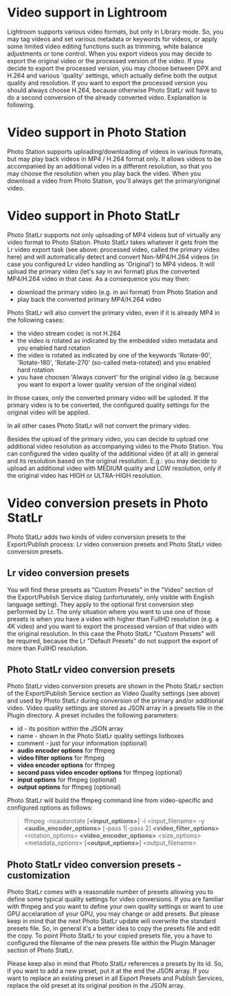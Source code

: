 # Video support in Lightroom
Lightroom supports various video formats, but only in Library mode. So, you may tag videos and set various metadata or keywords for videos, or apply some limited video editing functions such as trimming, white balance adjustments or tone control. When you export videos you may decide to export the original video or the processed version of the video. If you decide to export the processed version, you may choose between DPX and H.264 and various 'quality' settings, which actually define both the output quality and resolution. If you want to export the processed version you should always choose H.264, because otherwise Photo StatLr will have to do a second conversion of the already converted video. Explanation is following.

# Video support in Photo Station
Photo Station supports uploading/downloading of videos in various formats, but may play back videos in MP4 / H.264 format only. It allows videos to be accompanied by an additional video in a different resolution, so that you may choose the resolution when you play back the video. When you download a video from Photo Station, you'll always get the primary/original video.

# Video support in Photo StatLr
Photo StatLr supports not only uploading of MP4 videos but of virtually any video format to Photo Station. Photo StatLr takes whatever it gets from the Lr video export task (see above: processed video, called the primary video here) and will automatically detect and convert Non-MP4/H.264 videos (in case you configured Lr video handling as 'Original') to MP4 videos. It will upload the primary video (let's say in avi format) plus the converted MP4/H.264 video in that case. As a consequence you may then:
- download the primary video (e.g. in avi format) from Photo Station and
- play back the converted primary MP4/H.264 video

Photo StatLr will also convert the primary video, even if it is already MP4 in the following cases:
- the video stream codec is not H.264
- the video is rotated as indicated by the embedded video metadata and you enabled hard rotation
- the video is rotated as indicated by one of the keywords 'Rotate-90', 'Rotate-180', 'Rotate-270' (so-called meta-rotated) and you enabled hard rotation
- you have choosen 'Always convert' for the original video (e.g. because you want to export a lower quality version of the original video)

In those cases, only the converted primary video will be uploded. If the primary video is to be converted, the configured quality settings for the original video will be applied.

In all other cases Photo StatLr will not convert the primary video.

Besides the upload of the primary video, you can decide to upload one additional video resolution as accompanying video to the Photo Station. You can configured the video quality of the additional video (if at all) in general and its resolution based on the original resolution. E.g.: you may decide to upload an additional video with MEDIUM quality and LOW resolution, only if the original video has HIGH or ULTRA-HIGH resolution.

# Video conversion presets in Photo StatLr
Photo StatLr adds two kinds of video conversion presets to the Export/Publish process: Lr video conversion presets and Photo StatLr video conversion presets.

## Lr video conversion presets
You will find these presets as "Custom Presets" in the "Video" section of the Export/Publish Service dialog (unfortunately, only visible with English language setting). They apply to the optional first conversion step performed by Lr. The only situation where you want to use one of those presets is when you have a video with higher than FullHD resolution (e.g. a 4K video) and you want to export the processed version of that video with the original resolution. In this case the Photo StatLr "Custom Presets" will be required, because the Lr "Default Presets" do not support the export of more than FullHD resolution.
 
## Photo StatLr video conversion presets
Photo StatLr video conversion presets are shown in the Photo StatLr section of the Export/Publish Service section as Video Quality settings (see above) and used by Photo StatLr during conversion of the primary and/or additional video. Video quality settings are stored as JSON array in a presets file in the Plugin directory. A preset includes the following parameters:
- id - its position within the JSON array
- name - shown in the Photo StatLr quality settings listboxes
- comment - just for your information (optional)
- __audio encoder options__ for ffmpeg
- __video filter options__ for ffmpeg
- __video encoder options__ for ffmpeg
- __second pass video encoder options__ for ffmpeg (optional)
- __input options__ for ffmpeg (optional)
- __output options__ for ffmpeg (optional)

Photo StatLr will build the ffmpeg command line from video-specific and configured options as follows:<br>
> ffmpeg -noautorotate [__<input_options>__] -i <input_filename> -y __<audio_encoder_options>__ [-pass 1|-pass 2] __<video_filter_options>__ <rotation_options> __<video_encoder_options>__ <size_options> <metadata_options> [__<output_options>__] <output_filename>

## Photo StatLr video conversion presets - customization
Photo StatLr comes with a reasonable number of presets allowing you to define some typical quality settings for video conversions. 
If you are familiar with ffmpeg and you want to define your own quality settings or want to use GPU accelaration of your GPU, you may change or add presets. But please keep in mind that the next Photo StatLr update will overwrite the standard presets file. So, in general it's a better idea to copy the presets file and edit the copy. To point Photo StatLr to your copied presets file, you a have to configured the filename of the new presets file within the Plugin Manager section of Photo StatLr.

Please keep also in mind that Photo StatLr references a presets by its id. So, if you want to add a new preset, put it at the end the JSON array. If you want to replace an existing preset in all Export Presets and Publish Services, replace the old preset at its original position in the JSON array.